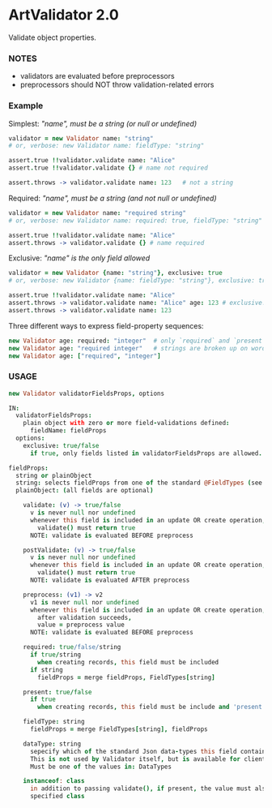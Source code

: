 # ArtValidator 2.0

Validate object properties.

### NOTES

- validators are evaluated before preprocessors
- preprocessors should NOT throw validation-related errors

### Example

Simplest: _"name", must be a string (or null or undefined)_

```coffeescript
validator = new Validator name: "string"
# or, verbose: new Validator name: fieldType: "string"

assert.true !!validator.validate name: "Alice"
assert.true !!validator.validate {} # name not required

assert.throws -> validator.validate name: 123   # not a string
```

Required: _"name", must be a string (and not null or undefined)_

```coffeescript
validator = new Validator name: "required string"
# or, verbose: new Validator name: required: true, fieldType: "string"

assert.true !!validator.validate name: "Alice"
assert.throws -> validator.validate {} # name required
```

Exclusive: _"name" is the only field allowed_

```coffeescript
validator = new Validator {name: "string"}, exclusive: true
# or, verbose: new Validator {name: fieldType: "string"}, exclusive: true

assert.true !!validator.validate name: "Alice"
assert.throws -> validator.validate name: "Alice" age: 123 # exclusive!
assert.throws -> validator.validate name: 123
```

Three different ways to express field-property sequences:

```coffeescript
new Validator age: required: "integer"  # only `required` and `present` can be expressed this way
new Validator age: "required integer"   # strings are broken up on word boundaries
new Validator age: ["required", "integer"]
```

### USAGE

```coffeescript
new Validator validatorFieldsProps, options

IN:
  validatorFieldsProps:
    plain object with zero or more field-validations defined:
      fieldName: fieldProps
  options:
    exclusive: true/false
      if true, only fields listed in validatorFieldsProps are allowed.

fieldProps:
  string or plainObject
  string: selects fieldProps from one of the standard @FieldTypes (see below)
  plainObject: (all fields are optional)

    validate: (v) -> true/false
      v is never null nor undefined
      whenever this field is included in an update OR create operation,
        validate() must return true
      NOTE: validate is evaluated BEFORE preprocess

    postValidate: (v) -> true/false
      v is never null nor undefined
      whenever this field is included in an update OR create operation,
        validate() must return true
      NOTE: validate is evaluated AFTER preprocess

    preprocess: (v1) -> v2
      v1 is never null nor undefined
      whenever this field is included in an update OR create operation,
        after validation succeeds,
        value = preprocess value
      NOTE: validate is evaluated BEFORE preprocess

    required: true/false/string
      if true/string
        when creating records, this field must be included
      if string
        fieldProps = merge fieldProps, FieldTypes[string]

    present: true/false
      if true
        when creating records, this field must be include and 'present' (see Art.Foundation.present)

    fieldType: string
      fieldProps = merge FieldTypes[string], fieldProps

    dataType: string
      sepecify which of the standard Json data-types this field contains
      This is not used by Validator itself, but is available for clients to reflect on field-types.
      Must be one of the values in: DataTypes

    instanceof: class
      in addition to passing validate(), if present, the value must also be an instance of the
      specified class
```

